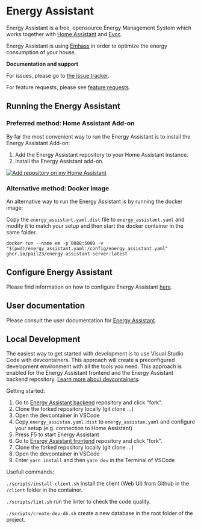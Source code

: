 # Energy Assistant

Energy Assistant is a free, opensource Energy Management System which works together with [Home Assistant](https://www.home-assistant.io/) and [Evcc](https://evcc.io/).

Energy Assistant is using [Emhass](https://emhass.readthedocs.io/en/latest/) in order to optimize the energy consumption of your house.

**Documentation and support**

For issues, please go to [the issue tracker](https://github.com/pail23/energy-assistant-backend/issues).

For feature requests, please see [feature requests](https://github.com/pail23/energy-assistant-backend/discussions/categories/feature-requests-and-ideas).

## Running the Energy Assistant

### Preferred method: Home Assistant Add-on

By far the most convenient way to run the Energy Assistant is to install the Energy Assistant Add-on:

1. Add the Energy Assistant repository to your Home Assistant instance.
2. Install the Energy Assistant add-on.

[![Add repository on my Home Assistant][repository-badge]][repository-url]

### Alternative method: Docker image

An alternative way to run the Energy Assistant is by running the docker image:

Copy the `energy_assistant.yaml.dist` file to `energy_assistant.yaml` and modify it to match your setup and then start the docker container in the same folder.

```
docker run --name em -p 8080:5000 -v "$(pwd)/energy_assistant.yaml:/config/energy_assistant.yaml" ghcr.io/pail23/energy-assistant-server:latest
```

## Configure Energy Assistant

Please find information on how to configure Energy Assistant [here](https://pail23.github.io/energy-assistant-backend/config_file.html).

## User documentation

Please consult the user documentation for [Energy Assistant](https://pail23.github.io/energy-assistant-backend/).

[repository-badge]: https://my.home-assistant.io/badges/supervisor_add_addon_repository.svg
[repository-url]: https://my.home-assistant.io/redirect/supervisor_add_addon_repository/?repository_url=https%3A%2F%2Fgithub.com%2Fpail23%2Fenergy-assistant-addon

## Local Development

The easiest way to get started with development is to use Visual Studio Code with devcontainers. This approach will create a preconfigured development environment with all the tools you need. This approach is enabled for the Energy Assistant frontend and the Energy Assistant backend repository. [Learn more about devcontainers](https://code.visualstudio.com/docs/devcontainers/containers).

Getting started:

1. Go to [Energy Assistant backend](https://github.com/pail23/energy-assistant-backend) repository and click "fork".
2. Clone the forked repository locally (git clone ...)
3. Open the devcontainer in VSCode
4. Copy `energy_assistan.yaml.dist` to `energy_assistan.yaml` and configure your setup (e.g. connection to Home Assistant)
5. Press F5 to start Energy Assistant
6. Go to [Energy Assistant frontend](https://github.com/pail23/energy-assistant-frontend) repository and click "fork".
7. Clone the forked repository locally (git clone ...)
8. Open the devcontainer in VSCode
9. Enter `yarn install` and then `yarn dev` in the Terminal of VSCode

Usefull commands:

`./scripts/install-client.sh` Install the client (Web UI) from Github in the `/client` folder in the container.

`./scripts/lint.sh` run the linter to check the code quality.

`./scripts/create-dev-db.sh` create a new database in the root folder of the project.
